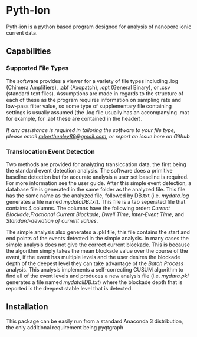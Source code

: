 # Pyth-Ion

Pyth-ion is a python based program designed for analysis of nanopore ionic current data. 

## Capabilities
 
### Supported File Types ###
The software provides a viewer for a variety of file types including .log (Chimera Amplifiers), .abf (Axopatch), .opt (General Binary), or .csv (standard text files). Assumptions are made in regards to the structure of each of these as the program requires information on sampling rate and low-pass filter value, so some type of supplementary file containing settings is usually assumed (the .log file usually has an accompanying .mat for example, for .abf these are contained in the header).

*If any assistance is required in tailoring the software to your file type, please email roberthenley89@gmail.com, or report an issue here on Github*

### Translocation Event Detection ###
Two methods are provided for analyzing translocation data, the first being the standard event detection analysis. The software does a primitive baseline detection but for accurate analysis a user set baseline is required. For more information see the user guide. After this simple event detection, a database file is generated in the same folder as the analyzed file. This file has the same name as the analyzed file, followed by DB.txt (i.e. _mydata.log_ generates a file named _mydataDB.txt_). This file is a tab seperated file that contains 4 columns. The columns have the following order: *Current Blockade*,*Fractional Current Blockade*, *Dwell Time*, *Inter-Event Time*, and *Standard-deviation of current values*.

The simple analysis also generates a .pkl file, this file contains the start and end points of the events detected in the simple analysis. In many cases the simple analysis does not give the correct current blockade. This is because the algorithm simply takes the mean blockade value over the course of the event, if the event has multiple levels and the user desires the blockade depth of the deepest level they can take advantage of the *Batch Process* analysis. This analysis implements a self-correcting CUSUM algorithm to find all of the event levels and produces a new analysis file (i.e. _mydata.pkl_ generates a file named _mydatallDB.txt_) where the blockade depth that is reported is the deepest stable level that is detected.

## Installation

This package can be easily run from a standard Anaconda 3 distribution, the only additional requirement being pyqtgraph
